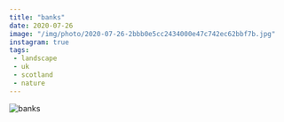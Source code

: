 ```yaml
---
title: "banks"
date: 2020-07-26
image: "/img/photo/2020-07-26-2bbb0e5cc2434000e47c742ec62bbf7b.jpg"
instagram: true
tags:
 - landscape
 - uk
 - scotland
 - nature
---
```


![banks](/img/photo/2020-07-26-2bbb0e5cc2434000e47c742ec62bbf7b.jpg)
